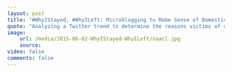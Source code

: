 ```yaml
---
layout: post
title: "#WhyIStayed, #WhyILeft: Microblogging to Make Sense of Domestic Abuse"
quote: "Analyzing a Twitter trend to determine the reasons victims of domestic abuse give for staying in and leaving their abusive relationships."
image:
    url: /media/2015-06-02-WhyIStayed-WhyILeft/naacl.jpg
    source:
video: false
comments: false
---
```


<style media="screen" type="text/css">

#post-info {
    background-color: rgba(33, 40, 42, 0.74);
    box-sizing: border-box;
    padding: 15px;
}

</style>